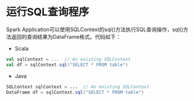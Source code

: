 # 运行SQL查询程序
Spark Application可以使用SQLContext的sql()方法执行SQL查询操作，sql()方法返回的查询结果为DataFrame格式。代码如下：

* Scala

```scala
val sqlContext = ...  // An existing SQLContext
val df = sqlContext.sql("SELECT * FROM table")
```
* Java

```java
SQLContext sqlContext = ...  // An existing SQLContext
DataFrame df = sqlContext.sql("SELECT * FROM table")
```